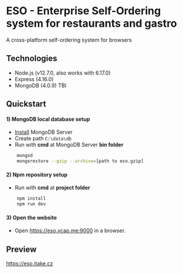 # ESO - Enterprise Self-Ordering system for restaurants and gastro
A cross-platform self-ordering system for browsers

## Technologies
- Node.js (v12.7.0, also works with 6.17.0)
- Express (4.16.0)
- MongoDB (4.0.9) TBI

## Quickstart
#### 1) MongoDB local database setup
- [Install](https://www.mongodb.com/download-center/community) MongoDB Server  
- Create path `C:\data\db`
- Run with **cmd** at MongoDB Server **bin folder**
```bash
    mongod
    mongorestore --gzip --archive=[path to eso.gzip]
```
#### 2) Npm repository setup
- Run with **cmd** at **project folder**
```bash
    npm install
    npm run dev
``` 

#### 3) Open the website 
- Open https://eso.vcap.me:9000 in a browser.

## Preview
https://eso.itake.cz
